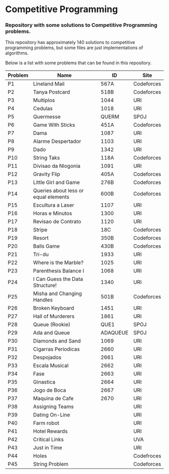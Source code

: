 # Competitive Programming

### Repository with some solutions to Competitive Programming problems.

This repository has approximately 140 solutions to competitive programming problems, but some files are just implementations of algorithms.

Below is a list with some problems that can be found in this repository. 

Problem | Name | ID | Site
------ | ------ | ------ | ------ 
P1 | Lineland Mail | 567A | Codeforces  
P2 | Tanya Postcard | 518B | Codeforces  
P3 | Multiplos | 1044 | URI  
P4 | Cedulas | 1018 | URI  
P5 | Quermesse | QUERM | SPOJ  
P6 | Game With Sticks | 451A | Codeforces  
P7 | Dama | 1087 | URI  
P8 | Alarme Despertador | 1103 | URI  
P9 | Dado | 1342 | URI  
P10 | String Taks | 118A | Codeforces  
P11 | Divisao da Nlogonia | 1091 | URI  
P12 | Gravity Flip | 405A | Codeforces  
P13 | Little Girl and Game | 276B | Codeforces  
P14 | Queries about less or equal elements | 600B | Codeforces  
P15 | Escultura a Laser | 1107 | URI  
P16 | Horas e Minutos | 1300 | URI  
P17 | Revisao de Contrato | 1120 | URI  
P18 | Stripe | 18C | Codeforces  
P19 | Resort | 350B | Codeforces  
P20 | Balls Game | 430B | Codeforces  
P21 | Tri-du | 1933 | URI  
P22 | Where is the Marble? | 1025 | URI
P23 | Parenthesis Balance I | 1068 | URI
P24 | I Can Guess the Data Structure! | 1340 | URI
P25 | Misha and Changing Handles | 501B | Codeforces
P26 | Broken Keyboard | 1451 | URI
P27 | Hall of Murderers | 1861 | URI
P28 | Queue (Rookie) | QUE1 | SPOJ
P29 | Ada and Queue | ADAQUEUE | SPOJ
P30 | Diamonds and Sand | 1069 | URI
P31 | Cigarras Periodicas | 2660 | URI
P32 | Despojados | 2661 | URI    
P33 | Escala Musical | 2662 | URI
P34 | Fase | 2663 | URI
P35 | Ginastica | 2664 | URI
P36 | Jogo de Boca | 2667 | URI
P37 | Maquina de Cafe | 2670 | URI
P38 | Assigning Teams | | URI
P39 | Dating On-Line | | URI
P40 | Farm robot | | URI
P41 | Hotel Rewards | | URI
P42 | Critical Links | | UVA
P43 | Just in Time | | URI
P44 | Holes | | Codefroces
P45 | String Problem | | Codeforces
